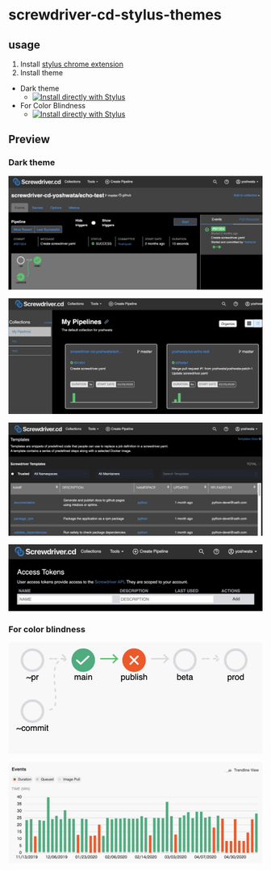# screwdriver-cd-stylus-themes

## usage

1. Install [stylus chrome extension](https://chrome.google.com/webstore/detail/stylus/clngdbkpkpeebahjckkjfobafhncgmne?hl=ja)
2. Install theme
  - Dark theme
    - [![Install directly with Stylus](https://img.shields.io/badge/Install%20Dark%20Theme%20with-Stylus-00adad.svg)](https://raw.githubusercontent.com/yoshwata/screwdriver-cd-stylus-themes/master/screwcdriver-cd-dark.user.css)
  - For Color Blindness
    - [![Install directly with Stylus](https://img.shields.io/badge/Install%20Theme%20for%20Color%20Blindness%20with-Stylus-00adad.svg)](https://raw.githubusercontent.com/yoshwata/screwdriver-cd-stylus-themes/master/screwdrivercd-color-blindness.user.css)

## Preview

### Dark theme

![](/images/dark/events.jpg)

![](/images/dark/collections.jpg)

![](/images/dark/templates.jpg)

![](/images/dark/user-settings.jpg)

### For color blindness

![](/images/color-blindness/workflowgraph.jpg)

![](/images/color-blindness/metrics.jpg)

